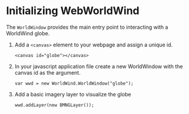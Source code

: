 <style>
    iframe {
        width: 100 vw;
        height: 700px;
    }    
</style>
# Initializing WebWorldWind

The `WorldWindow` provides the main entry point to interacting with a WorldWind globe.

1. Add a `<canvas>` element to your webpage and assign a unique id.
    ```
    <canvas id="globe"></canvas>
    ```

2. In your javascript application file create a new WorldWindow with the canvas id as the argument.
    ```
    var wwd = new WorldWind.WorldWindow("globe");
    ```

3. Add a basic imagery layer to visualize the globe
    ```
    wwd.addLayer(new BMNGLayer());
    ```

    <script async src="//jsfiddle.net/hjatdgbz/embed/"></script>